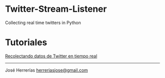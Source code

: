 # Twitter-Stream-Listener
Collecting real time twitters in Python

# Tutoriales

[Recolectando datos de Twitter en tiempo real](http://herreriasjose.blogspot.com.es/2016/10/recolectando-datos-de-twitter-en-tiempo.html)

--------------------------------------------

José Herrerías
herreriasjose@gmail.com
